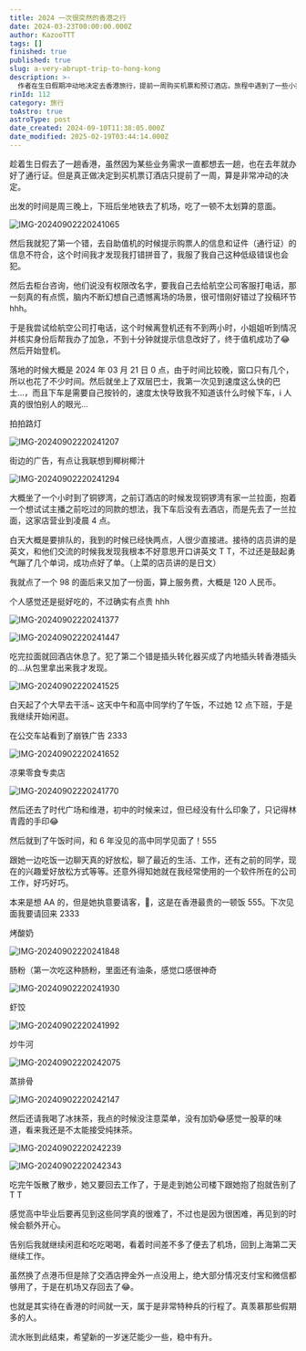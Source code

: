 ```yaml
---
title: 2024 一次很突然的香港之行
date: 2024-03-23T00:00:00.000Z
author: KazooTTT
tags: []
finished: true
published: true
slug: a-very-abrupt-trip-to-hong-kong
description: >-
  作者在生日假期冲动地决定去香港旅行，提前一周购买机票和预订酒店。旅程中遇到了一些小插曲，如机票信息错误和插头转换器购买错误，但都顺利解决。在香港，作者体验了当地的美食，如一兰拉面和各种点心，并与久未见面的高中同学共进午餐，享受了愉快的时光。尽管行程紧凑，但这次旅行给作者留下了深刻的印象和美好的回忆。
rinId: 112
category: 旅行
toAstro: true
astroType: post
date_created: 2024-09-10T11:38:05.000Z
date_modified: 2025-02-19T03:44:14.000Z
---
```


趁着生日假去了一趟香港，虽然因为某些业务需求一直都想去一趟，也在去年就办好了通行证。但是真正做决定到买机票订酒店只提前了一周，算是非常冲动的决定。

出发的时间是周三晚上，下班后坐地铁去了机场，吃了一顿不太划算的意面。

![IMG-20240902220241065](<https://pictures.kazoottt.top/2024/10/20241017-71e2e34aef69446c67c26de928432da5.jpeg>)

然后我就犯了第一个错，去自助值机的时候提示购票人的信息和证件（通行证）的信息不符合，这个时间我才发现我打错拼音了，我服了我自己这种低级错误也会犯。

然后去柜台咨询，他们说没有权限改名字，要我自己去给航空公司客服打电话，那一刻真的有点慌，脑内不断幻想自己遗憾离场的场景，很可惜刚好错过了投稿环节 hhh。

于是我尝试给航空公司打电话，这个时候离登机还有不到两小时，小姐姐听到情况并核实身份后帮我办了加急，不到十分钟就提示信息改好了，终于值机成功了😂然后开始登机。

落地的时候大概是 2024 年 03 月 21 日 0 点，由于时间比较晚，窗口只有几个，所以也花了不少时间。然后就坐上了双层巴士，我第一次见到速度这么快的巴士...，而且下车是需要自己按铃的，速度太快导致我不知道该什么时候下车，i 人真的很怕别人的眼光...

拍拍路灯

![IMG-20240902220241207](<https://pictures.kazoottt.top/2024/10/20241017-f3ac20327086aed4a771b6111ae74dbf.jpeg>)

街边的广告，有点让我联想到椰树椰汁

![IMG-20240902220241294](<https://pictures.kazoottt.top/2024/10/20241017-7bd8639a20d26c2432e8bfeddda47a18.jpeg>)

大概坐了一个小时到了铜锣湾，之前订酒店的时候发现铜锣湾有家一兰拉面，抱着一个想试试主播之前吃过的同款的想法，我下车后没有去酒店，而是先去了一兰拉面，这家店营业到凌晨 4 点。

白天大概是要排队的，我到的时候已经快两点，人很少直接进。接待的店员讲的是英文，和他们交流的时候我发现我根本不好意思开口讲英文 T T，不过还是鼓起勇气蹦了几个单词，成功点好了单。（上菜的店员讲的是日文）

我就点了一个 98 的面后来又加了一份面，算上服务费，大概是 120 人民币。

个人感觉还是挺好吃的，不过确实有点贵 hhh

![IMG-20240902220241377](<https://pictures.kazoottt.top/2024/10/20241017-a718374339d138f47a3c73fe2430ce66.jpeg>)

![IMG-20240902220241447](<https://pictures.kazoottt.top/2024/10/20241017-03b52d70869019745f85935ae21a6447.jpeg>)

吃完拉面就回酒店休息了。犯了第二个错是插头转化器买成了内地插头转香港插头的...从包里拿出来我才发现。

![IMG-20240902220241525](<https://pictures.kazoottt.top/2024/10/20241017-8817755eb1b6d5890bc915e85c29578f.jpeg>)

白天起了个大早去干活~ 这天中午和高中同学约了午饭，不过她 12 点下班，于是我继续开始闲逛。

在公交车站看到了崩铁广告 2333

![IMG-20240902220241652](<https://pictures.kazoottt.top/2024/10/20241017-bbbf8f684509a863b2d0db990e2f7cd2.jpeg>)

凉果零食专卖店

![IMG-20240902220241770](<https://pictures.kazoottt.top/2024/10/20241017-4efc23797557653a21d9ab25ab16a52a.jpeg>)

然后还去了时代广场和维港，初中的时候来过，但已经没有什么印象了，只记得林青霞的手印😂

然后就到了午饭时间，和 6 年没见的高中同学见面了！555

跟她一边吃饭一边聊天真的好放松，聊了最近的生活、工作，还有之前的同学，现在的兴趣爱好放松方式等等。还意外得知她就在我经常使用的一个软件所在的公司工作，好巧好巧。

本来是想 AA 的，但是她执意要请客，🥹，这是在香港最贵的一顿饭 555。下次见面我要请回来 2333

烤酸奶

![IMG-20240902220241848](<https://pictures.kazoottt.top/2024/10/20241017-ec15ba75b64d24313b14bf4e1cb00070.jpeg>)

肠粉（第一次吃这种肠粉，里面还有油条，感觉口感很神奇

![IMG-20240902220241930](<https://pictures.kazoottt.top/2024/10/20241017-8e1ef08968287fe823d055bea7da7994.jpeg>)

虾饺

![IMG-20240902220241992](<https://pictures.kazoottt.top/2024/10/20241017-823ca4f0b3f5d92ee30a7a997390234f.jpeg>)

炒牛河

![IMG-20240902220242075](<https://pictures.kazoottt.top/2024/10/20241017-59e763dd7be787da20c11f9b23e0ba66.jpeg>)

蒸排骨

![IMG-20240902220242147](<https://pictures.kazoottt.top/2024/10/20241017-553c4138aa8aa49544be78928b07b3f3.jpeg>)

然后还请我喝了冰抹茶，我点的时候没注意菜单，没有加奶😂感觉一股草的味道，看来我还是不太能接受纯抹茶。

![IMG-20240902220242239](<https://pictures.kazoottt.top/2024/10/20241017-7923810f32dbb6d59c11b69287a72aaa.jpeg>)

![IMG-20240902220242343](<https://pictures.kazoottt.top/2024/10/20241017-b02a44afcbda0634bb86486150e15f18.jpeg>)

吃完午饭散了散步，她又要回去工作了，于是走到她公司楼下跟她抱了抱就告别了 T T

感觉高中毕业后要再见到这些同学真的很难了，不过也是因为很困难，再见到的时候会额外开心。

告别后我就继续闲逛和吃吃喝喝，看着时间差不多了便去了机场，回到上海第二天继续工作。

虽然换了点港币但是除了交酒店押金外一点没用上，绝大部分情况支付宝和微信都够用了，于是在机场又存回去了😂。

也就是其实待在香港的时间就一天，属于是非常特种兵的行程了。真羡慕那些假期多的人。

流水账到此结束，希望新的一岁迷茫能少一些，稳中有升。
